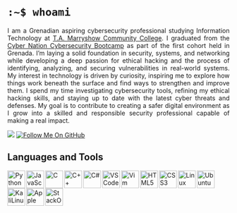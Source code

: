 
<h1><code>:~$ whoami</code></h1>

<p align="justify">I am a Grenadian aspiring cybersecurity professional studying Information Technology at <a href="https://www.tamcc.edu.gd/">T.A. Marryshow Community College</a>. I graduated from the <a href="https://www.youtube.com/watch?v=NMqNQRKPYUo&t=1331s">Cyber Nation Cybersecurity Bootcamp</a> as part of the first cohort held in Grenada. I’m laying a solid foundation in security, systems, and networking while developing a deep passion for ethical hacking and the process of identifying, analyzing, and securing vulnerabilities in real-world systems. My interest in technology is driven by curiosity, inspiring me to explore how things work beneath the surface and find ways to strengthen and improve them. I spend my time investigating cybersecurity tools, refining my ethical hacking skills, and staying up to date with the latest cyber threats and defenses. My goal is to contribute to creating a safer digital environment as I grow into a skilled and responsible security professional capable of making a real impact.</p>

<a href="https://www.linkedin.com/in/ahndre-walters-5a4010336/">
    <img src="https://custom-icon-badges.demolab.com/badge/-LinkedIn-1155ba?style=for-the-badge&logo=link&logoColor=white"></a>
<a href="https://github.com/AhndreWalters?tab=followers">
    <img title="Follow Me On GitHub" src="https://custom-icon-badges.demolab.com/badge/-Follow My GitHub-grey?style=for-the-badge&logo=person-add&logoColor=white"></a>

<h2>Languages and Tools</h2>

<p align="left">
  <a href="https://www.python.org/" target="_blank" rel="noreferrer"><img align="left" width="40px" src="https://raw.githubusercontent.com/danielcranney/readme-generator/main/public/icons/skills/python-colored.svg" alt="Python" title="Python" /></a>
  <a href="https://developer.mozilla.org/en-US/docs/Web/JavaScript" target="_blank" rel="noreferrer"><img align="left" width="40px" src="https://raw.githubusercontent.com/danielcranney/readme-generator/main/public/icons/skills/javascript-colored.svg" alt="JavaScript" title="JavaScript"  /></a>
  <a href="https://docs.microsoft.com/en-us/cpp/?view=msvc-170" target="_blank" rel="noreferrer"><img align="left" width="40px" src="https://raw.githubusercontent.com/danielcranney/readme-generator/main/public/icons/skills/c-colored.svg" alt="C" title="C" /></a>
  <a href="https://docs.microsoft.com/en-us/cpp/?view=msvc-170" target="_blank" rel="noreferrer"><img align="left" width="40px" src="https://raw.githubusercontent.com/danielcranney/readme-generator/main/public/icons/skills/cplusplus-colored.svg" alt="C++" title="C++" /></a>
  <a href="https://docs.microsoft.com/en-us/dotnet/csharp/" target="_blank" rel="noreferrer"><img align="left" width="40px" src="https://raw.githubusercontent.com/danielcranney/readme-generator/main/public/icons/skills/csharp-colored.svg" alt="C#" title="C#" /></a>
  <a href="https://code.visualstudio.com/" target="_blank" rel="noreferrer"><img align="left" width="40px" src="https://raw.githubusercontent.com/danielcranney/readme-generator/main/public/icons/skills/visualstudiocode-colored.svg" alt="VS Code" title="VS Code" /></a>
  <a href="https://www.vim.org/" target="_blank" rel="noreferrer"><img align="left" width="40px" src="https://raw.githubusercontent.com/danielcranney/readme-generator/main/public/icons/skills/vim-colored.svg" alt="Vim" title="Vim" /></a>
  <a href="https://developer.mozilla.org/en-US/docs/Glossary/HTML5" target="_blank" rel="noreferrer"><img align="left" width="40px" src="https://raw.githubusercontent.com/danielcranney/readme-generator/main/public/icons/skills/html5-colored.svg" alt="HTML5" title="HTML5" /></a>
  <a href="https://www.w3.org/TR/CSS/#css" target="_blank" rel="noreferrer"><img align="left" width="40px" src="https://raw.githubusercontent.com/danielcranney/readme-generator/main/public/icons/skills/css3-colored.svg" alt="CSS3" title="CSS3" /></a>
  <a href="https://www.linux.org" target="_blank" rel="noreferrer"><img align="left" width="40px" src="https://cdn.jsdelivr.net/gh/devicons/devicon@latest/icons/linux/linux-original.svg" alt="Linux" title="Linux" /></a>
  <a href="https://ubuntu.com/" target="_blank" rel="noreferrer"><img align="left" width="40px" src="https://raw.githubusercontent.com/danielcranney/readme-generator/main/public/icons/skills/ubuntu-colored.svg" alt="Ubuntu" title="Ubuntu" /></a>
  <a href="https://www.kali.org/" target="_blank" rel="noreferrer"><img align="left" width="40px" src="https://cdn.jsdelivr.net/gh/devicons/devicon@latest/icons/kalilinux/kalilinux-original.svg" alt="KaliLinux" title="KaliLinux" /></a>
  <a href="https://www.apple.com/" target="_blank" rel="noreferrer"><img align="left" width="40px" src="https://cdn.jsdelivr.net/gh/devicons/devicon@latest/icons/apple/apple-original.svg" alt="Apple" title="Apple" /></a>
  <a href="https://stackoverflow.com/" target="_blank" rel="noreferrer"><img align="left" width="40px" src="https://cdn.jsdelivr.net/gh/devicons/devicon@latest/icons/stackoverflow/stackoverflow-original.svg" alt="StackOverflow" title="StackOverflow" /></a>
</p>
